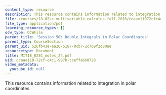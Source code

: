 ```yaml
---
content_type: resource
description: This resource contains information related to integration in polar coordinates.
file: /courses/18-02sc-multivariable-calculus-fall-2010/ccaae11972cfc4c1987bcceffa660728_MIT18_02SC_notes_24.pdf
file_type: application/pdf
learning_resource_types: []
ocw_type: OCWFile
parent_title: 'Session 50: Double Integrals in Polar Coordinates'
parent_type: CourseSection
parent_uid: 526fb43e-aa20-5187-0cb7-2c769f2c80ae
resourcetype: Document
title: MIT18_02SC_notes_24.pdf
uid: ccaae119-72cf-c4c1-987b-cceffa660728
video_metadata:
  youtube_id: null
---
```

This resource contains information related to integration in polar coordinates.

